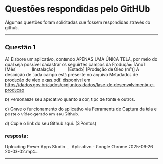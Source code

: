 # Questões respondidas pelo GitHUb

Algumas questões foram solicitadas que fossem respondidas através do github.

---

## Questão 1

A) Elabore um aplicativo, contendo APENAS UMA ÚNICA TELA, por meio do qual seja possível cadastrar os seguintes campos da Produção:
[Ano]      [Mês]       [Instalação]      [Estado]     [Produção de Óleo (m³)]
A descrição de cada campo está presente no arquivo Metadados de produção de óleo e gás.pdf, disponível em https://dados.gov.br/dados/conjuntos-dados/fase-de-desenvolvimento-e-producao

b) Personalize seu aplicativo quanto à cor, tipo de fonte e outros.

c) Grave o funcionamento do aplicativo via Ferramenta de Captura da tela e poste o vídeo gerado em seu Github.

d) Copie o link do seu Github aqui.
(3 Pontos)

### resposta:


Uploading Power Apps Studio  _  Aplicativo - Google Chrome 2025-06-26 20-08-02.mp4…


---

